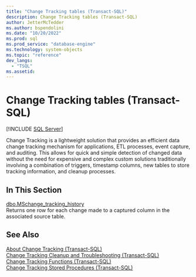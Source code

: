 ```yaml
---
title: "Change Tracking tables (Transact-SQL)"
description: Change Tracking tables (Transact-SQL)
author: JetterMcTedder
ms.author: bspendolini
ms.date: "10/20/2022"
ms.prod: sql
ms.prod_service: "database-engine"
ms.technology: system-objects
ms.topic: "reference"
dev_langs:
  - "TSQL"
ms.assetid:
---
```

# Change Tracking tables (Transact-SQL)

[!INCLUDE [SQL Server](../../includes/applies-to-version/sqlserver.md)]

  Change Tracking is a lightweight solution that provides an efficient data change tracking mechanism for applications, ETL processes, event capture, and auditing. This allows for quick and simple detection of changed data without the need for expensive and complex custom solutions traditionally involving a combination of triggers, timestamp columns, new tables to store tracking information, and cleanup processes.
  
## In This Section

 [dbo.MSchange_tracking_history](../../relational-databases/system-tables/dbo-mschange-tracking-history-transact-sql.md)  
 Returns one row for each change made to a captured column in the associated source table.  
  
## See Also

 [About Change Tracking &#40;Transact-SQL&#41;](../../relational-databases/track-changes/about-change-tracking-sql-server.md)  
 [Change Tracking Cleanup and Troubleshooting &#40;Transact-SQL&#41;](../../relational-databases/track-changes/cleanup-and-troubleshoot-change-tracking-sql-server.md)  
 [Change Tracking Functions &#40;Transact-SQL&#41;](../../relational-databases/system-functions/change-tracking-functions-transact-sql.md)  
 [Change Tracking Stored Procedures &#40;Transact-SQL&#41;](../../relational-databases/system-stored-procedures/change-tracking-stored-procedures-transact-sql.md)  
